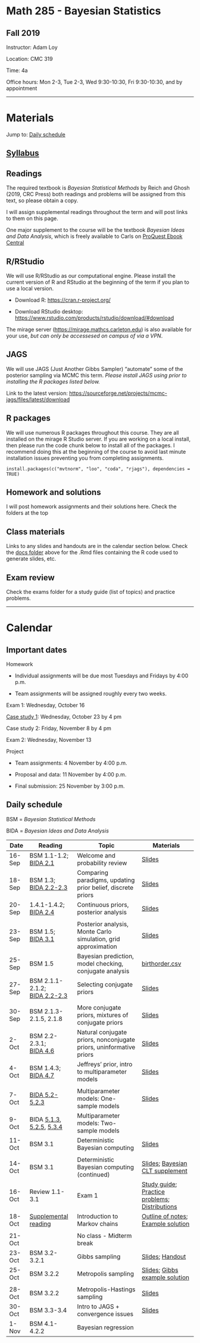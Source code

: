 Math 285 - Bayesian Statistics
================

## Fall 2019

Instructor: Adam Loy

Location: CMC 319

Time: 4a

Office hours: Mon 2-3, Tue 2-3, Wed 9:30-10:30, Fri 9:30-10:30, and by
appointment

-----

# Materials

Jump to: [Daily schedule](#daily-schedule)

## [Syllabus](syllabus_math315_f2019.pdf)

## Readings

The required textbook is *Bayesian Statistical Methods* by Reich and
Ghosh (2019, CRC Press) both readings and problems will be assigned from
this text, so please obtain a copy.

I will assign supplemental readings throughout the term and will post
links to them on this page.

One major supplement to the course will be the textbook *Bayesian Ideas
and Data Analysis*, which is freely available to Carls on [ProQuest
Ebook
Central](https://ebookcentral.proquest.com/lib/carleton-ebooks/detail.action?docID=1648259)

## R/RStudio

We will use R/RStudio as our computational engine. Please install the
current version of R and RStudio at the beginning of the term if you
plan to use a local version.

  - Download R: <https://cran.r-project.org/>

  - Download RStudio desktop:
    <https://www.rstudio.com/products/rstudio/download/#download>

The mirage server (<https://mirage.mathcs.carleton.edu>) is also
available for your use, *but can only be accessesed on campus of via a
VPN*.

## JAGS

We will use JAGS (Just Another Gibbs Sampler) “automate” some of the
posterior sampling via MCMC this term. *Please install JAGS using prior
to installing the R packages listed below.*

Link to the latest version:
<https://sourceforge.net/projects/mcmc-jags/files/latest/download>

## R packages

We will use numerous R packages throughout this course. They are all
installed on the mirage R Studio server. If you are working on a local
install, then please run the code chunk below to install all of the
packages. I recommend doing this at the beginning of the course to avoid
last minute installation issues preventing you from completing
assignments.

    install.packages(c("mvtnorm", "loo", "coda", "rjags"), dependencies = TRUE)

## Homework and solutions

I will post homework assignments and their solutions here. Check the
folders at the top

## Class materials

Links to any slides and handouts are in the calendar section below.
Check the [docs folder](docs/) above for the .Rmd files containing the R
code used to generate slides, etc.

## Exam review

Check the exams folder for a study guide (list of topics) and practice
problems.

-----

# Calendar

## Important dates

Homework

  - Individual assignments will be due most Tuesdays and Fridays by 4:00
    p.m.

  - Team assignments will be assigned roughly every two weeks.

Exam 1: Wednesday, October 16

[Case study 1](case_study/): Wednesday, October 23 by 4 pm

Case study 2: Friday, November 8 by 4 pm

Exam 2: Wednesday, November 13

Project

  - Team assignments: 4 November by 4:00 p.m.

  - Proposal and data: 11 November by 4:00 p.m.

  - Final submission: 25 November by 3:00 p.m.

## Daily schedule

BSM = *Bayesian Statistical Methods*

BIDA = *Bayesian Ideas and Data
Analysis*

| Date   | Reading                                                                                                                                                                                                                                                                                                         | Topic                                                               | Materials                                                                                                                                         |
| ------ | --------------------------------------------------------------------------------------------------------------------------------------------------------------------------------------------------------------------------------------------------------------------------------------------------------------- | ------------------------------------------------------------------- | ------------------------------------------------------------------------------------------------------------------------------------------------- |
| 16-Sep | BSM 1.1-1.2; <br> [BIDA 2.1](https://ebookcentral.proquest.com/lib/carleton-ebooks/reader.action?docID=1648259&ppg=32)                                                                                                                                                                                          | Welcome and probability review                                      | [Slides](https://aloy.github.io/math315-fall2019/01-probability-review.html#1)                                                                    |
| 18-Sep | BSM 1.3; <br> [BIDA 2.2-2.3](https://ebookcentral.proquest.com/lib/carleton-ebooks/reader.action?docID=1648259&ppg=37)                                                                                                                                                                                          | Comparing paradigms, updating prior belief, discrete priors         | [Slides](https://aloy.github.io/math315-fall2019/02-bayesian-updating.html#1)                                                                     |
| 20-Sep | 1.4.1-1.4.2; <br> [BIDA 2.4](https://ebookcentral.proquest.com/lib/carleton-ebooks/reader.action?docID=1648259&ppg=49)                                                                                                                                                                                          | Continuous priors, posterior analysis                               | [Slides](https://aloy.github.io/math315-fall2019/03-posterior-analysis.html#1)                                                                    |
|        |                                                                                                                                                                                                                                                                                                                 |                                                                     |                                                                                                                                                   |
| 23-Sep | BSM 1.5; <br> [BIDA 3.1](https://ebookcentral.proquest.com/lib/carleton-ebooks/reader.action?docID=1648259&ppg=56)                                                                                                                                                                                              | Posterior analysis, Monte Carlo simulation, grid approximation      | [Slides](https://aloy.github.io/math315-fall2019/04-intervals-probs-grid.html#1)                                                                  |
| 25-Sep | BSM 1.5                                                                                                                                                                                                                                                                                                         | Bayesian prediction, model checking, conjugate analysis             | [birthorder.csv](https://raw.githubusercontent.com/aloy/math315-fall2019/master/data/birthorder.csv)                                              |
| 27-Sep | BSM 2.1.1-2.1.2; <br> [BIDA 2.2-2.3](https://ebookcentral.proquest.com/lib/carleton-ebooks/reader.action?docID=1648259&ppg=37)                                                                                                                                                                                  | Selecting conjugate priors                                          | [Slides](https://aloy.github.io/math315-fall2019/06-priors-conjugate.html#1)                                                                      |
|        |                                                                                                                                                                                                                                                                                                                 |                                                                     |                                                                                                                                                   |
| 30-Sep | BSM 2.1.3-2.1.5, 2.1.8                                                                                                                                                                                                                                                                                          | More conjugate priors, mixtures of conjugate priors                 | [Slides](https://aloy.github.io/math315-fall2019/07-priors-conjugate2.html#1)                                                                     |
| 2-Oct  | BSM 2.2-2.3.1; <br> [BIDA 4.6](https://ebookcentral.proquest.com/lib/carleton-ebooks/reader.action?docID=1648259&ppg=88)                                                                                                                                                                                        | Natural conjugate priors, nonconjugate priors, uninformative priors | [Slides](https://aloy.github.io/math315-fall2019/08-priors-noninformative.html#1)                                                                 |
| 4-Oct  | BSM 1.4.3; <br> [BIDA 4.7](https://ebookcentral.proquest.com/lib/carleton-ebooks/reader.action?docID=1648259&ppg=91)                                                                                                                                                                                            | Jeffreys’ prior, intro to multiparameter models                     | [Slides](https://aloy.github.io/math315-fall2019/09-intro-multiparameter.html#1)                                                                  |
|        |                                                                                                                                                                                                                                                                                                                 |                                                                     |                                                                                                                                                   |
| 7-Oct  | [BIDA 5.2-5.2.3](https://ebookcentral.proquest.com/lib/carleton-ebooks/reader.action?docID=1648259&ppg=130)                                                                                                                                                                                                     | Multiparameter models: One-sample models                            | [Slides](https://aloy.github.io/math315-fall2019/10-intro-multiparameter.html#1)                                                                  |
| 9-Oct  | BIDA [5.1.3](https://ebookcentral.proquest.com/lib/carleton-ebooks/reader.action?docID=1648259&ppg=124), [5.2.5](https://ebookcentral.proquest.com/lib/carleton-ebooks/reader.action?docID=1648259&ppg=140), [5.3.4](https://ebookcentral.proquest.com/lib/carleton-ebooks/reader.action?docID=1648259&ppg=153) | Multiparameter models: Two-sample models                            |                                                                                                                                                   |
| 11-Oct | BSM 3.1                                                                                                                                                                                                                                                                                                         | Deterministic Bayesian computing                                    | [Slides](https://aloy.github.io/math315-fall2019/12-bayesian-clt#1)                                                                               |
|        |                                                                                                                                                                                                                                                                                                                 |                                                                     |                                                                                                                                                   |
| 14-Oct | BSM 3.1                                                                                                                                                                                                                                                                                                         | Deterministic Bayesian computing (continued)                        | [Slides](https://aloy.github.io/math315-fall2019/12-bayesian-clt#1); [Bayesian CLT supplement](docs/13-bayesian-clt2.pdf)                         |
| 16-Oct | Review 1.1-3.1                                                                                                                                                                                                                                                                                                  | Exam 1                                                              | [Study guide](exams/ex1_study_guide_2019.pdf); [Practice problems](exams/ex1_practice_problems.pdf); [Distributions](exams/ex1_distributions.pdf) |
| 18-Oct | [Supplemental reading](https://projects.iq.harvard.edu/files/stat110/files/markov_chains_handout.pdf)                                                                                                                                                                                                           | Introduction to Markov chains                                       | [Outline of notes](docs/14-markov_chains.pdf); [Example solution](docs/14-mc-examples.pdf)                                                        |
|        |                                                                                                                                                                                                                                                                                                                 |                                                                     |                                                                                                                                                   |
| 21-Oct |                                                                                                                                                                                                                                                                                                                 | No class - Midterm break                                            |                                                                                                                                                   |
| 23-Oct | BSM 3.2-3.2.1                                                                                                                                                                                                                                                                                                   | Gibbs sampling                                                      | [Slides](https://aloy.github.io/math315-fall2019/15-gibbs.html#1); [Handout](docs/15H-gibbs.pdf)                                                  |
| 25-Oct | BSM 3.2.2                                                                                                                                                                                                                                                                                                       | Metropolis sampling                                                 | [Slides](https://aloy.github.io/math315-fall2019/16-metropolis.html#1); [Gibbs example solution](docs/16H-soln-gibbs-example.pdf)                 |
|        |                                                                                                                                                                                                                                                                                                                 |                                                                     |                                                                                                                                                   |
| 28-Oct | BSM 3.2.2                                                                                                                                                                                                                                                                                                       | Metropolis-Hastings sampling                                        | [Slides](https://aloy.github.io/math315-fall2019/16-metropolis.html#19)                                                                           |
| 30-Oct | BSM 3.3-3.4                                                                                                                                                                                                                                                                                                     | Intro to JAGS + convergence issues                                  | [Slides](https://aloy.github.io/math315-fall2019/18-jags.html)                                                                                    |
| 1-Nov  | BSM 4.1-4.2.2                                                                                                                                                                                                                                                                                                   | Bayesian regression                                                 |                                                                                                                                                   |
